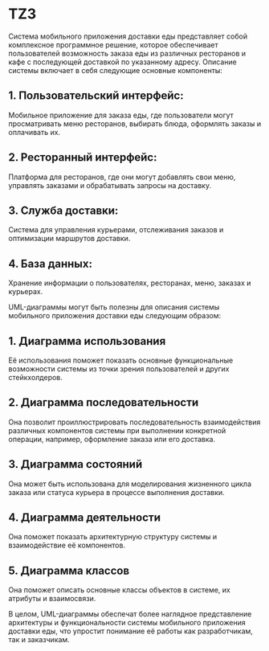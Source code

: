 # TZ3
Система мобильного приложения доставки еды представляет собой комплексное программное решение, которое обеспечивает пользователей возможность заказа еды из различных ресторанов и кафе с последующей доставкой по указанному адресу. Описание системы включает в себя следующие основные компоненты:

## 1. Пользовательский интерфейс: 
Мобильное приложение для заказа еды, где пользователи могут просматривать меню ресторанов, выбирать блюда, оформлять заказы и оплачивать их.

## 2. Ресторанный интерфейс: 
Платформа для ресторанов, где они могут добавлять свои меню, управлять заказами и обрабатывать запросы на доставку.

## 3. Служба доставки: 
Система для управления курьерами, отслеживания заказов и оптимизации маршрутов доставки.

## 4. База данных: 
Хранение информации о пользователях, ресторанах, меню, заказах и курьерах.

UML-диаграммы могут быть полезны для описания системы мобильного приложения доставки еды следующим образом:

## 1. Диаграмма использования 
Её использования поможет показать основные функциональные возможности системы из точки зрения пользователей и других стейкхолдеров.

## 2. Диаграмма последовательности  
Она позволит проиллюстрировать последовательность взаимодействия различных компонентов системы при выполнении конкретной операции, например, оформление заказа или его доставка.

## 3. Диаграмма состояний 
Она может быть использована для моделирования жизненного цикла заказа или статуса курьера в процессе выполнения доставки.

## 4. Диаграмма деятельности  
Она поможет показать архитектурную структуру системы и взаимодействие её компонентов.

## 5. Диаграмма классов 
Она поможет описать основные классы объектов в системе, их атрибуты и взаимосвязи.

В целом, UML-диаграммы обеспечат более наглядное представление архитектуры и функциональности системы мобильного приложения доставки еды, что упростит понимание её работы как разработчикам, так и заказчикам.
